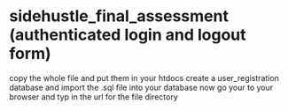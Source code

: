 # sidehustle_final_assessment (authenticated login and logout form)
copy the whole file and put them in your htdocs
create a user_registration database and import the .sql file into your database 
now go your to your browser and typ in the url for the file directory
